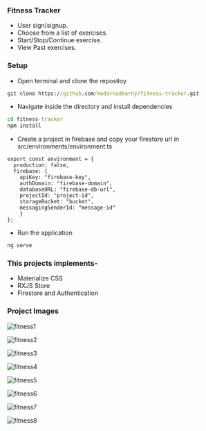 ### Fitness Tracker
- User sign/signup.
- Choose from a list of exercises.
- Start/Stop/Continue exercise.
- View Past exercises.

### Setup
- Open terminal and clone the repositoy
```cmd
git clone https://github.com/kedarnadkarny/fitness-tracker.git
```

- Navigate inside the directory and install dependencies
```cmd
cd fitness-tracker
npm install
```

- Create a project in firebase and copy your firestore url in src/environments/environment.ts
```
export const environment = {
  production: false,
  firebase: {
    apiKey: "firebase-key",
    authDomain: "firebase-domain",
    databaseURL: "firebase-db-url",
    projectId: "project-id",
    storageBucket: "bucket",
    messagingSenderId: "message-id"
    }
};
```


- Run the application
```cmd
ng serve
```

### This projects implements-
- Materialize CSS
- RXJS Store
- Firestore and Authentication

### Project Images

![fitness1](https://github.com/kedarnadkarny/fitness-tracker/blob/master/src/assets/images/fitness1.png)

![fitness2](https://github.com/kedarnadkarny/fitness-tracker/blob/master/src/assets/images/fitness2.png)

![fitness3](https://github.com/kedarnadkarny/fitness-tracker/blob/master/src/assets/images/fitness3.png)

![fitness4](https://github.com/kedarnadkarny/fitness-tracker/blob/master/src/assets/images/fitness4.png)

![fitness5](https://github.com/kedarnadkarny/fitness-tracker/blob/master/src/assets/images/fitness5.png)

![fitness6](https://github.com/kedarnadkarny/fitness-tracker/blob/master/src/assets/images/fitness6.png)

![fitness7](https://github.com/kedarnadkarny/fitness-tracker/blob/master/src/assets/images/fitness7.png)

![fitness8](https://github.com/kedarnadkarny/fitness-tracker/blob/master/src/assets/images/fitness8.png)